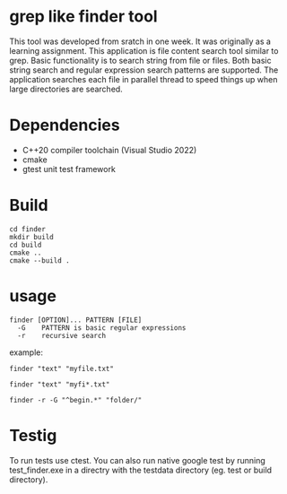 # grep like finder tool
This tool was developed from sratch in one week. It was originally as a learning assignment.
This application is file content search tool similar to grep. Basic functionality is to search string from file or files. Both basic string search and regular expression search patterns are supported. The application searches each file in parallel thread to speed things up when large directories are searched.

# Dependencies
- C++20 compiler toolchain (Visual Studio 2022)
- cmake
- gtest unit test framework

# Build
``` shell
cd finder
mkdir build
cd build
cmake ..
cmake --build .
```
  
# usage
``` shell
finder [OPTION]... PATTERN [FILE]
  -G    PATTERN is basic regular expressions
  -r    recursive search
```

example:
``` shell
finder "text" "myfile.txt"
```

``` shell
finder "text" "myfi*.txt"
```

``` shell
finder -r -G "^begin.*" "folder/"
```

# Testig
To run tests use ctest. You can also run native google test by running test_finder.exe in a directry with the testdata directory (eg. test or build directory).
